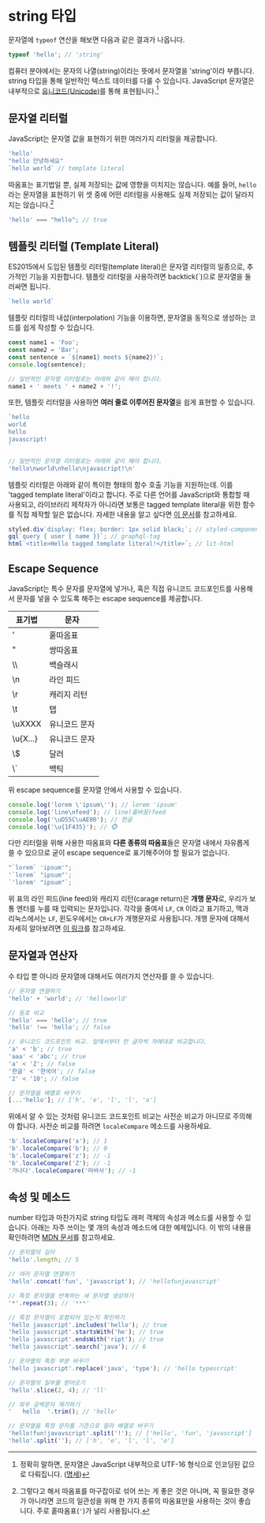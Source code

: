 # string 타입

문자열에 `typeof` 연산을 해보면 다음과 같은 결과가 나옵니다.

```js
typeof 'hello'; // 'string'
```

컴퓨터 분야에서는 문자의 나열(string)이라는 뜻에서 문자열을 'string'이라 부릅니다. string 타입을 통해 일반적인 텍스트 데이터를 다룰 수 있습니다. JavaScript 문자열은 내부적으로 [유니코드(Unicode)](https://ko.wikipedia.org/wiki/%EC%9C%A0%EB%8B%88%EC%BD%94%EB%93%9C)를 통해 표현됩니다.[^1]

## 문자열 리터럴

JavaScript는 문자열 값을 표현하기 위한 여러가지 리터럴을 제공합니다.

```js
'hello'
"hello 안녕하세요"
`hello world` // template literal
```

따옴표는 표기법일 뿐, 실제 저장되는 값에 영향을 미치지는 않습니다. 예를 들어, `hello`라는 문자열을 표현하기 위 셋 중에 어떤 리터럴을 사용해도 실제 저장되는 값이 달라지지는 않습니다.[^2]

```js
'hello' === "hello"; // true
```

## 템플릿 리터럴 (Template Literal)

ES2015에서 도입된 템플릿 리터럴(template literal)은 문자열 리터럴의 일종으로, 추가적인 기능을 지원합니다. 템플릿 리터럴을 사용하려면 backtick(`)으로 문자열을 둘러싸면 됩니다.

```js
`hello world`
```

템플릿 리터럴의 내삽(interpolation) 기능을 이용하면, 문자열을 동적으로 생성하는 코드를 쉽게 작성할 수 있습니다.

```js
const name1 = 'Foo';
const name2 = 'Bar';
const sentence = `${name1} meets ${name2}!`;
console.log(sentence);

// 일반적인 문자열 리터럴로는 아래와 같이 해야 합니다.
name1 + ' meets ' + name2 + '!';
```

또한, 템플릿 리터럴을 사용하면 **여러 줄로 이루어진 문자열**을 쉽게 표현할 수 있습니다.

```js
`hello
world
hello
javascript!
`

// 일반적인 문자열 리터럴로는 아래와 같이 해야 합니다.
'hello\nworld\nhello\njavascript!\n'
```

템플릿 리터럴은 아래와 같이 특이한 형태의 함수 호출 기능을 지원하는데. 이를 'tagged template literal'이라고 합니다. 주로 다른 언어를 JavaScript와 통합할 때 사용되고, 라이브러리 제작자가 아니라면 보통은 tagged template literal을 위한 함수를 직접 제작할 일은 없습니다. 자세한 내용을 알고 싶다면 [이 문서](https://developer.mozilla.org/ko/docs/Web/JavaScript/Reference/Template_literals#Tagged_template_literals)를 참고하세요.

```js
styled.div`display: flex; border: 1px solid black;`; // styled-components
gql`query { user { name }}`; // graphql-tag
html`<title>Hello tagged template literal!</title>`; // lit-html
```

## Escape Sequence

JavaScript는 특수 문자를 문자열에 넣거나, 혹은 직접 유니코드 코드포인트를 사용해서 문자를 넣을 수 있도록 해주는 escape sequence를 제공합니다.

| 표기법 | 문자 |
| --- | --- |
| \' | 홑따옴표 |
| \" | 쌍따옴표 |
| \\\\ | 백슬래시 |
| \n | 라인 피드 |
| \r | 캐리지 리턴 |
| \t | 탭 |
| \uXXXX | 유니코드 문자 |
| \u{X...} | 유니코드 문자 |
| \\$ | 달러 |
| \\` | 백틱 |

위 escape sequence를 문자열 안에서 사용할 수 있습니다.

```js
console.log('lorem \'ipsum\''); // lorem 'ipsum'
console.log('line\nfeed'); // line(줄바꿈)feed
console.log('\uD55C\uAE00'); // 한글
console.log('\u{1F435}'); // 🐵
```

다만 리터럴을 위해 사용한 따옴표와 **다른 종류의 따옴표**들은 문자열 내에서 자유롭게 쓸 수 있으므로 굳이 escape sequence로 표기해주어야 할 필요가 없습니다.

```js
"`lorem` 'ipsum'";
'`lorem` "ipsum"';
`'lorem' "ipsum"`;
```

위 표의 라인 피드(line feed)와 캐리지 리턴(carage return)은 **개행 문자**로, 우리가 보통 엔터를 누를 때 입력되는 문자입니다. 각각을 줄여서 `LF`, `CR` 이라고 표기하고, 맥과 리눅스에서는 `LF`, 윈도우에서는 `CR+LF`가 개행문자로 사용됩니다. 개행 문자에 대해서 자세히 알아보려면 [이 링크](https://ko.wikipedia.org/wiki/%EC%83%88%EC%A4%84_%EB%AC%B8%EC%9E%90)를 참고하세요.

## 문자열과 연산자

수 타입 뿐 아니라 문자열에 대해서도 여러가지 연산자를 쓸 수 있습니다.

```js
// 문자열 연결하기
'hello' + 'world'; // 'helloworld'

// 등호 비교
'hello' === 'hello'; // true
'hello' !== 'hello'; // false

// 유니코드 코드포인트 비교. 앞에서부터 한 글자씩 차례대로 비교합니다.
'a' < 'b'; // true
'aaa' < 'abc'; // true
'a' < 'Z'; // false
'한글' < '한국어'; // false
'2' < '10'; // false

// 문자열을 배열로 바꾸기
[...'hello']; // ['h', 'e', 'l', 'l', 'o']
```

위에서 알 수 있는 것처럼 유니코드 코드포인트 비교는 사전순 비교가 아니므로 주의해야 합니다. 사전순 비교를 하려면 `localeCompare` 메소드를 사용하세요.

```js
'b'.localeCompare('a'); // 1
'b'.localeCompare('b'); // 0
'b'.localeCompare('z'); // -1
'b'.localeCompare('Z'); // -1
'가나다'.localeCompare('마바사'); // -1
```

## 속성 및 메소드

number 타입과 마찬가지로 string 타입도 래퍼 객체의 속성과 메소드를 사용할 수 있습니다. 아래는 자주 쓰이는 몇 개의 속성과 메소드에 대한 예제입니다. 이 밖의 내용을 확인하려면 [MDN 문서](https://developer.mozilla.org/ko/docs/Web/JavaScript/Reference/Global_Objects/String#String_instances)를 참고하세요.

```js
// 문자열의 길이
'hello'.length; // 5

// 여러 문자열 연결하기
'hello'.concat('fun', 'javascript'); // 'hellofunjavascript'

// 특정 문자열을 반복하는 새 문자열 생성하기
'*'.repeat(3); // '***'

// 특정 문자열이 포함되어 있는지 확인하기
'hello javascript'.includes('hello'); // true
'hello javascript'.startsWith('he'); // true
'hello javascript'.endsWith('ript'); // true
'hello javascript'.search('java'); // 6

// 문자열의 특정 부분 바꾸기
'hello javascript'.replace('java', 'type'); // 'hello typescript'

// 문자열의 일부를 얻어오기
'hello'.slice(2, 4); // 'll'

// 좌우 공백문자 제거하기
'   hello  '.trim(); // 'hello'

// 문자열을 특정 문자를 기준으로 잘라 배열로 바꾸기
'hello!fun!javavscript'.split('!'); // ['hello', 'fun', 'javascript']
'hello'.split(''); // ['h', 'e', 'l', 'l', 'o']
```

[^1]: 정확히 말하면, 문자열은 JavaScript 내부적으로 UTF-16 형식으로 인코딩된 값으로 다뤄집니다. ([명세](https://tc39.github.io/ecma262/#sec-ecmascript-language-types-string-type))
[^2]: 그렇다고 해서 따옴표를 마구잡이로 섞어 쓰는 게 좋은 것은 아니며, 꼭 필요한 경우가 아니라면 코드의 일관성을 위해 한 가지 종류의 따옴표만을 사용하는 것이 좋습니다. 주로 홑따옴표(`'`)가 널리 사용됩니다.

